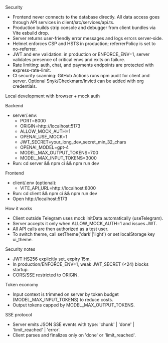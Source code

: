 Security

- Frontend never connects to the database directly. All data access goes through API services in client/src/services/api.ts.
- Production builds strip console and debugger from client bundles via Vite esbuild drop.
- Server returns user-friendly error messages and logs errors server-side.
- Helmet enforces CSP and HSTS in production; referrerPolicy is set to no-referrer.
- JWT and env validation: in production or ENFORCE_ENV=1, server validates presence of critical envs and exits on failure.
- Rate limiting: auth, chat, and payments endpoints are protected with express-rate-limit.
- CI security scanning: GitHub Actions runs npm audit for client and server. Optional Snyk/Checkmarx/Invicti can be added with org credentials.


Local development with browser + mock auth

Backend
- server/.env:
  - PORT=8000
  - ORIGIN=http://localhost:5173
  - ALLOW_MOCK_AUTH=1
  - OPENAI_USE_MOCK=1
  - JWT_SECRET=your_long_dev_secret_min_32_chars
  - OPENAI_MODEL=gpt-4
  - MODEL_MAX_OUTPUT_TOKENS=700
  - MODEL_MAX_INPUT_TOKENS=3000
- Run: cd server && npm ci && npm run dev

Frontend
- client/.env (optional):
  - VITE_API_URL=http://localhost:8000
- Run: cd client && npm ci && npm run dev
- Open http://localhost:5173

How it works
- Client outside Telegram uses mock initData automatically (useTelegram).
- Server accepts it only when ALLOW_MOCK_AUTH=1 and issues JWT.
- All API calls are then authorized as a test user.
- To switch theme, call setTheme('dark'|'light') or set localStorage key ui_theme.

Security notes
- JWT HS256 explicitly set, expiry 15m.
- In production/ENFORCE_ENV=1, weak JWT_SECRET (<24) blocks startup.
- CORS/SSE restricted to ORIGIN.

Token economy
- Input context is trimmed on server by token budget (MODEL_MAX_INPUT_TOKENS) to reduce costs.
- Output tokens capped by MODEL_MAX_OUTPUT_TOKENS.

SSE protocol
- Server emits JSON SSE events with type: 'chunk' | 'done' | 'limit_reached' | 'error'.
- Client parses and finalizes only on 'done' or 'limit_reached'.
